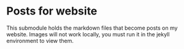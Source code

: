 # Posts for website

This submodule holds the markdown files that become posts on my website. Images will not work locally, you must run it in the jekyll environment to view them.
